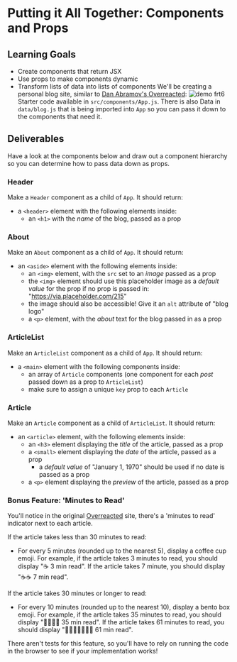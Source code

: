 # Putting it All Together: Components and Props

## Learning Goals
- Create components that return JSX
- Use props to make components dynamic
- Transform lists of data into lists of components
We'll be creating a personal blog site, similar to [Dan Abramov's Overreacted](https://overreacted.io/):
![demo](https://curriculum-content.s3.amazonaws.com/phase-2/react-hooks-component-props-mini-project/demo.png)
frt6
Starter code available in `src/components/App.js`. There is also
Data in `data/blog.js` that is being imported into `App` so you can pass it down to the components that need it.

## Deliverables
Have a look at the components below and draw out a component hierarchy so you
can determine how to pass data down as props.
### Header

Make a `Header` component as a child of `App`. It should return:

- a `<header>` element with the following elements inside:
  - an `<h1>` with the _name_ of the blog, passed as a prop

### About

Make an `About` component as a child of `App`. It should return:

- an `<aside>` element with the following elements inside:
  - an `<img>` element, with the `src` set to an _image_ passed as a prop
  - the `<img>` element should use this placeholder image as a _default value_
    for the prop if no prop is passed in: "https://via.placeholder.com/215"
  - the image should also be accessible! Give it an `alt` attribute of "blog logo"
  - a `<p>` element, with the _about_ text for the blog passed in as a prop

### ArticleList

Make an `ArticleList` component as a child of `App`. It should return:

- a `<main>` element with the following components inside:
  - an array of `Article` components (one component for each _post_ passed down
    as a prop to `ArticleList`)
  - make sure to assign a unique `key` prop to each `Article`

### Article

Make an `Article` component as a child of `ArticleList`. It should return:

- an `<article>` element, with the following elements inside:
  - an `<h3>` element displaying the _title_ of the article, passed as a prop
  - a `<small>` element displaying the _date_ of the article, passed as a prop
    - a _default value_ of "January 1, 1970" should be used if no date is passed as a prop
  - a `<p>` element displaying the _preview_ of the article, passed as a prop

### Bonus Feature: 'Minutes to Read'

You'll notice in the original [Overreacted](https://overreacted.io/) site, there's a
'minutes to read' indicator next to each article.

If the article takes less than 30 minutes to read:

- For every 5 minutes (rounded up to the nearest 5), display a coffee cup emoji.
  For example, if the article takes 3 minutes to read, you should display "☕️ 3
  min read". If the article takes 7 minute, you should display "☕️☕️ 7 min
  read".

If the article takes 30 minutes or longer to read:

- For every 10 minutes (rounded up to the nearest 10), display a bento box
  emoji. For example, if the article takes 35 minutes to read, you should
  display "🍱🍱🍱🍱 35 min read". If the article takes 61 minutes to read, you
  should display "🍱🍱🍱🍱🍱🍱🍱 61 min read".

There aren't tests for this feature, so you'll have to rely on running the code
in the browser to see if your implementation works!
